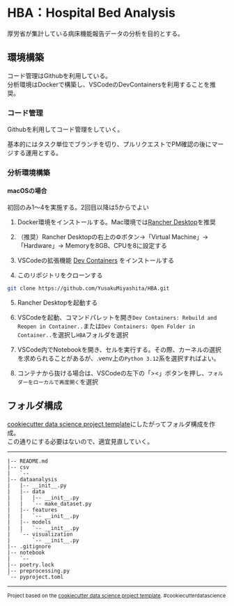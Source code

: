 HBA：Hospital Bed Analysis
==============================

厚労省が集計している病床機能報告データの分析を目的とする。

## 環境構築
コード管理はGithubを利用している。  
分析環境はDockerで構築し、VSCodeのDevContainersを利用することを推奨。

### コード管理

Githubを利用してコード管理をしていく。  

基本的にはタスク単位でブランチを切り、プルリクエストでPM確認の後にマージする運用とする。  

### 分析環境構築

#### macOSの場合
初回のみ1〜4を実施する。2回目以降は5からでよい

1. Docker環境をインストールする。Mac環境では[Rancher Desktop](https://rancherdesktop.io/)を推奨

2. （推奨）Rancher Desktopの右上の⚙️ボタン→「Virtual Machine」→「Hardware」→ Memoryを8GB、CPUを8に設定する

3. VSCodeの拡張機能 [Dev Containers](https://marketplace.visualstudio.com/items?itemName=ms-vscode-remote.remote-containers) をインストールする

4. このリポジトリをクローンする

```sh
git clone https://github.com/YusakuMiyashita/HBA.git
```

5. Rancher Desktopを起動する

6. VSCodeを起動、コマンドパレットを開き`Dev Containers: Rebuild and Reopen in Container..`または`Dev Containers: Open Folder in Container..`を選択し`HBA`フォルダを選択

7. VSCode内でNotebookを開き、セルを実行する。その際、カーネルの選択を求められることがあるが、.venv上の`Python 3.12`系を選択すればよい。

8. コンテナから抜ける場合は、VSCodeの左下の「><」ボタンを押し、`フォルダーをローカルで再度開く`を選択

## フォルダ構成
[cookiecutter data science project template](https://drivendata.github.io/cookiecutter-data-science/)にしたがってフォルダ構成を作成。  
この通りにする必要はないので、適宜見直していく。

------------

    |-- README.md
    |-- csv
    |   `--
    |-- dataanalysis
    |   |-- __init__.py
    |   |-- data
    |   |   |-- __init__.py
    |   |   `-- make_dataset.py
    |   |-- features
    |   |   `-- __init__.py
    |   |-- models
    |   |   `-- __init__.py
    |   `-- visualization
    |       `-- __init__.py
    |-- .gitignore
    |-- notebook
    |   `--
    |-- poetry.lock
    |-- preprocessing.py
    `-- pyproject.toml
    
    


--------

<p><small>Project based on the <a target="_blank" href="https://drivendata.github.io/cookiecutter-data-science/">cookiecutter data science project template</a>. #cookiecutterdatascience</small></p>
